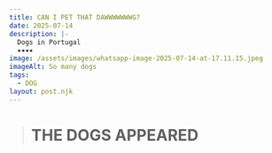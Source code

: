 ```yaml
---
title: CAN I PET THAT DAWWWWWWWG?
date: 2025-07-14
description: |-
  Dogs in Portugal
  ★★★★
image: /assets/images/whatsapp-image-2025-07-14-at-17.11.15.jpeg
imageAlt: So many dogs
tags:
  - DOG
layout: post.njk
---
```

> # T﻿HE DOGS APPEARED